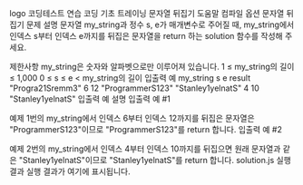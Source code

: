logo
코딩테스트 연습
코딩 기초 트레이닝
문자열 뒤집기
도움말
컴파일 옵션
문자열 뒤집기
문제 설명
문자열 my_string과 정수 s, e가 매개변수로 주어질 때, my_string에서 인덱스 s부터 인덱스 e까지를 뒤집은 문자열을 return 하는 solution 함수를 작성해 주세요.

제한사항
my_string은 숫자와 알파벳으로만 이루어져 있습니다.
1 ≤ my_string의 길이 ≤ 1,000
0 ≤ s ≤ e < my_string의 길이
입출력 예
my_string	s	e	result
"Progra21Sremm3"	6	12	"ProgrammerS123"
"Stanley1yelnatS"	4	10	"Stanley1yelnatS"
입출력 예 설명
입출력 예 #1

예제 1번의 my_string에서 인덱스 6부터 인덱스 12까지를 뒤집은 문자열은 "ProgrammerS123"이므로 "ProgrammerS123"를 return 합니다.
입출력 예 #2

예제 2번의 my_string에서 인덱스 4부터 인덱스 10까지를 뒤집으면 원래 문자열과 같은 "Stanley1yelnatS"이므로 "Stanley1yelnatS"를 return 합니다.
solution.js
실행 결과
실행 결과가 여기에 표시됩니다.